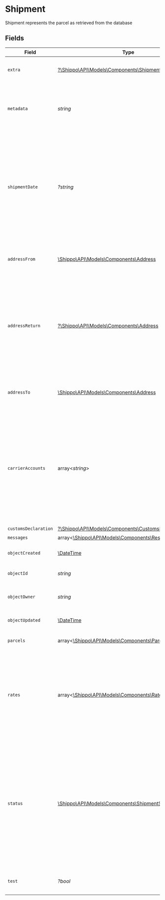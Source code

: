 # Shipment

Shipment represents the parcel as retrieved from the database


## Fields

| Field                                                                                                                                                                                                                                                                                                    | Type                                                                                                                                                                                                                                                                                                     | Required                                                                                                                                                                                                                                                                                                 | Description                                                                                                                                                                                                                                                                                              | Example                                                                                                                                                                                                                                                                                                  |
| -------------------------------------------------------------------------------------------------------------------------------------------------------------------------------------------------------------------------------------------------------------------------------------------------------- | -------------------------------------------------------------------------------------------------------------------------------------------------------------------------------------------------------------------------------------------------------------------------------------------------------- | -------------------------------------------------------------------------------------------------------------------------------------------------------------------------------------------------------------------------------------------------------------------------------------------------------- | -------------------------------------------------------------------------------------------------------------------------------------------------------------------------------------------------------------------------------------------------------------------------------------------------------- | -------------------------------------------------------------------------------------------------------------------------------------------------------------------------------------------------------------------------------------------------------------------------------------------------------- |
| `extra`                                                                                                                                                                                                                                                                                                  | [?\Shippo\API\Models\Components\ShipmentExtra](../../Models/Components/ShipmentExtra.md)                                                                                                                                                                                                                 | :heavy_minus_sign:                                                                                                                                                                                                                                                                                       | An object holding optional extra services to be requested.                                                                                                                                                                                                                                               |                                                                                                                                                                                                                                                                                                          |
| `metadata`                                                                                                                                                                                                                                                                                               | *string*                                                                                                                                                                                                                                                                                                 | :heavy_check_mark:                                                                                                                                                                                                                                                                                       | A string of up to 100 characters that can be filled with any additional information you want to attach to the object.                                                                                                                                                                                    | Customer ID 123456                                                                                                                                                                                                                                                                                       |
| `shipmentDate`                                                                                                                                                                                                                                                                                           | *?string*                                                                                                                                                                                                                                                                                                | :heavy_minus_sign:                                                                                                                                                                                                                                                                                       | Date the shipment will be tendered to the carrier. Must be in the format `2014-01-18T00:35:03.463Z`. <br/>Defaults to current date and time if no value is provided. Please note that some carriers require this value to<br/>be in the future, on a working day, or similar.                            | 2021-03-22T12:00:00Z                                                                                                                                                                                                                                                                                     |
| `addressFrom`                                                                                                                                                                                                                                                                                            | [\Shippo\API\Models\Components\Address](../../Models/Components/Address.md)                                                                                                                                                                                                                              | :heavy_check_mark:                                                                                                                                                                                                                                                                                       | <a href="#tag/Addresses">Address</a> object of the sender / seller. Will be returned expanded by default.                                                                                                                                                                                                |                                                                                                                                                                                                                                                                                                          |
| `addressReturn`                                                                                                                                                                                                                                                                                          | [?\Shippo\API\Models\Components\Address](../../Models/Components/Address.md)                                                                                                                                                                                                                             | :heavy_minus_sign:                                                                                                                                                                                                                                                                                       | ID of the Address object where the shipment will be sent back to if it is not delivered <br/>(Only available for UPS, USPS, and Fedex shipments). <br/> <br/>If this field is not set, your shipments will be returned to the address_from.                                                              |                                                                                                                                                                                                                                                                                                          |
| `addressTo`                                                                                                                                                                                                                                                                                              | [\Shippo\API\Models\Components\Address](../../Models/Components/Address.md)                                                                                                                                                                                                                              | :heavy_check_mark:                                                                                                                                                                                                                                                                                       | <a href="#tag/Addresses">Address</a> object of the recipient / buyer. Will be returned expanded by default.                                                                                                                                                                                              |                                                                                                                                                                                                                                                                                                          |
| `carrierAccounts`                                                                                                                                                                                                                                                                                        | array<*string*>                                                                                                                                                                                                                                                                                          | :heavy_check_mark:                                                                                                                                                                                                                                                                                       | An array of object_ids of the carrier account objects to be used for getting shipping rates for this shipment. <br/>If no carrier account object_ids are set in this field, Shippo will attempt to generate rates using all the <br/>carrier accounts that have the `active` field set.                  |                                                                                                                                                                                                                                                                                                          |
| `customsDeclaration`                                                                                                                                                                                                                                                                                     | [?\Shippo\API\Models\Components\CustomsDeclaration](../../Models/Components/CustomsDeclaration.md)                                                                                                                                                                                                       | :heavy_minus_sign:                                                                                                                                                                                                                                                                                       | N/A                                                                                                                                                                                                                                                                                                      |                                                                                                                                                                                                                                                                                                          |
| `messages`                                                                                                                                                                                                                                                                                               | array<[\Shippo\API\Models\Components\ResponseMessage](../../Models/Components/ResponseMessage.md)>                                                                                                                                                                                                       | :heavy_check_mark:                                                                                                                                                                                                                                                                                       | N/A                                                                                                                                                                                                                                                                                                      |                                                                                                                                                                                                                                                                                                          |
| `objectCreated`                                                                                                                                                                                                                                                                                          | [\DateTime](https://www.php.net/manual/en/class.datetime.php)                                                                                                                                                                                                                                            | :heavy_check_mark:                                                                                                                                                                                                                                                                                       | Date and time of Shipment creation.                                                                                                                                                                                                                                                                      |                                                                                                                                                                                                                                                                                                          |
| `objectId`                                                                                                                                                                                                                                                                                               | *string*                                                                                                                                                                                                                                                                                                 | :heavy_check_mark:                                                                                                                                                                                                                                                                                       | Unique identifier of the given Shipment object.                                                                                                                                                                                                                                                          | adcfdddf8ec64b84ad22772bce3ea37a                                                                                                                                                                                                                                                                         |
| `objectOwner`                                                                                                                                                                                                                                                                                            | *string*                                                                                                                                                                                                                                                                                                 | :heavy_check_mark:                                                                                                                                                                                                                                                                                       | Username of the user who created the Shipment object.                                                                                                                                                                                                                                                    | pp@gmail.com                                                                                                                                                                                                                                                                                             |
| `objectUpdated`                                                                                                                                                                                                                                                                                          | [\DateTime](https://www.php.net/manual/en/class.datetime.php)                                                                                                                                                                                                                                            | :heavy_check_mark:                                                                                                                                                                                                                                                                                       | Date and time of last Shipment update.                                                                                                                                                                                                                                                                   |                                                                                                                                                                                                                                                                                                          |
| `parcels`                                                                                                                                                                                                                                                                                                | array<[\Shippo\API\Models\Components\Parcel](../../Models/Components/Parcel.md)>                                                                                                                                                                                                                         | :heavy_check_mark:                                                                                                                                                                                                                                                                                       | List of Parcel objects to be shipped.                                                                                                                                                                                                                                                                    |                                                                                                                                                                                                                                                                                                          |
| `rates`                                                                                                                                                                                                                                                                                                  | array<[\Shippo\API\Models\Components\Rate](../../Models/Components/Rate.md)>                                                                                                                                                                                                                             | :heavy_check_mark:                                                                                                                                                                                                                                                                                       | An array with all available rates. If <code>async</code> has been set to <code>false</code> in the request,<br/>this will be populated with all available rates in the response. Otherwise rates will be created<br/>asynchronously and this array will initially be empty.                              |                                                                                                                                                                                                                                                                                                          |
| `status`                                                                                                                                                                                                                                                                                                 | [\Shippo\API\Models\Components\ShipmentStatus](../../Models/Components/ShipmentStatus.md)                                                                                                                                                                                                                | :heavy_check_mark:                                                                                                                                                                                                                                                                                       | `Waiting` shipments have been successfully submitted but not yet been processed. <br/>`Queued` shipments are currently being processed. <br/>`Success` shipments have been processed successfully, meaning that rate generation has concluded. <br/>`Error` does not occur currently and is reserved for future use. | SUCCESS                                                                                                                                                                                                                                                                                                  |
| `test`                                                                                                                                                                                                                                                                                                   | *?bool*                                                                                                                                                                                                                                                                                                  | :heavy_minus_sign:                                                                                                                                                                                                                                                                                       | Indicates whether the object has been created in test mode.                                                                                                                                                                                                                                              |                                                                                                                                                                                                                                                                                                          |